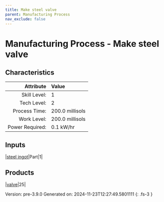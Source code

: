```yaml
---
title: Make steel valve
parent: Manufacturing Process
nav_exclude: false
---
```

# Manufacturing Process - Make steel valve


## Characteristics

| Attribute      | Value |
|--------:|:------|
|Skill Level:|1|
|Tech Level:|2|
|Process Time:|200.0 millisols|
|Work Level:|200.0 millisols|
|Power Required:|0.1 kW/hr|

## Inputs

|[steel ingot](../part/steel-ingot.html)|Part|1|

## Products

|[valve](../part/valve.html)|25|


Version: pre-3.9.0 Generated on: 2024-11-23T12:27:49.5801111
{: .fs-3 }

